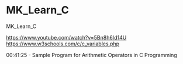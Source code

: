 # MK_Learn_C

  MK_Learn_C

https://www.youtube.com/watch?v=5Bn8h6Id14U
https://www.w3schools.com/c/c_variables.php

00:41:25 - Sample Program for Arithmetic Operators in C Programming
